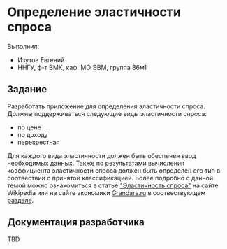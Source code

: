 ﻿# Определение эластичности спроса

Выполнил:

 - Изутов Евгений
 - ННГУ, ф-т ВМК, каф. МО ЭВМ, группа 86м1

## Задание

Разработать приложение для определения эластичности спроса. Должны поддерживаться следующие виды эластичности спроса:

 - по цене
 - по доходу
 - перекрестная

Для каждого вида эластичности должен быть обеспечен ввод необходимых данных. Также по результатами вычисления коэффициента эластичности спроса должен быть определен его тип в соотвествии с принятой классификацией.
Более подробно с данной темой можно ознакомиться в статье ["Эластичность спроса"][Demand1] на сайте Wikipedia или на сайте экономики [Grandars.ru][Economics] в соотвествующем [разделе][Demand2].

## Документация разработчика

TBD

<!-- LINKS -->

[Demand1]: http://ru.wikipedia.org/wiki/%D0%AD%D0%BB%D0%B0%D1%81%D1%82%D0%B8%D1%87%D0%BD%D0%BE%D1%81%D1%82%D1%8C_%D1%81%D0%BF%D1%80%D0%BE%D1%81%D0%B0
[Economics]: http://www.grandars.ru/
[Demand2]: http://www.grandars.ru/student/ekonomicheskaya-teoriya/elastichnost-sprosa-i-predlozheniya.html